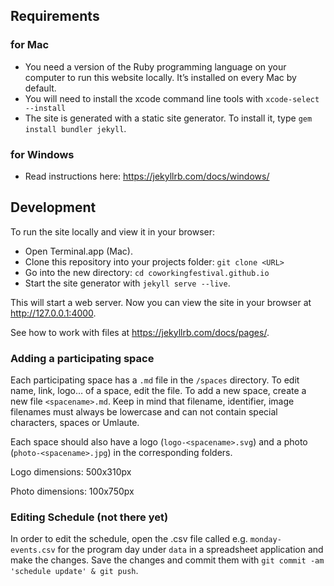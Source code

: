 ## Requirements

### for Mac
* You need a version of the Ruby programming language on your computer to run this website locally. It’s installed on every Mac by default.
* You will need to install the xcode command line tools with `xcode-select --install`
* The site is generated with a static site generator. To install it, type `gem install bundler jekyll`.

### for Windows
* Read instructions here: https://jekyllrb.com/docs/windows/


## Development

To run the site locally and view it in your browser:
* Open Terminal.app (Mac).
* Clone this repository into your projects folder: `git clone <URL>`
* Go into the new directory: `cd coworkingfestival.github.io`
* Start the site generator with `jekyll serve --live`.

This will start a web server. Now you can view the site in your browser at http://127.0.0.1:4000.

See how to work with files at https://jekyllrb.com/docs/pages/.

### Adding a participating space

Each participating space has a `.md` file in the `/spaces` directory. To edit name, link, logo… of a space, edit the file.
To add a new space, create a new file `<spacename>.md`.
Keep in mind that filename, identifier, image filenames must always be lowercase and can not contain special characters, spaces or Umlaute.

Each space should also have a logo (`logo-<spacename>.svg`) and a photo (`photo-<spacename>.jpg`) in the corresponding folders.

Logo dimensions: 500x310px

Photo dimensions: 100x750px

### Editing Schedule (not there yet)

In order to edit the schedule, open the .csv file called e.g. `monday-events.csv` for the program day under `data` in a spreadsheet application and make the changes. Save the changes and commit them with `git commit -am 'schedule update' & git push`.
